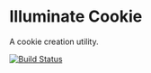 # Illuminate Cookie

A cookie creation utility.

[![Build Status](https://secure.travis-ci.org/illuminate/cookie.png)](http://travis-ci.org/illuminate/cookie)